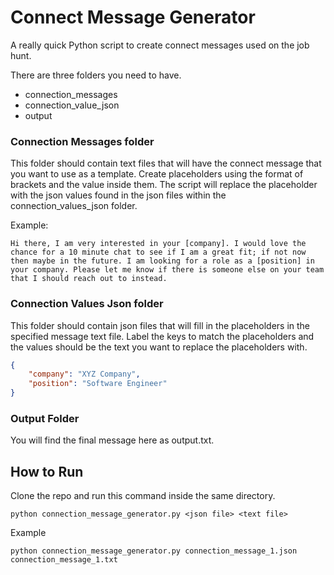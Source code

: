 # Connect Message Generator

A really quick Python script to create connect messages used on the job hunt. 

There are three folders you need to have.
- connection_messages
- connection_value_json
- output

### Connection Messages folder

This folder should contain text files that will have the connect message that you want to use as a template. Create placeholders using the format of brackets and the value inside them. The script will replace the placeholder with the json values found in the json files within the connection_values_json folder.

Example:

```
Hi there, I am very interested in your [company]. I would love the chance for a 10 minute chat to see if I am a great fit; if not now then maybe in the future. I am looking for a role as a [position] in your company. Please let me know if there is someone else on your team that I should reach out to instead. 
```

### Connection Values Json folder

This folder should contain json files that will fill in the placeholders
in the specified message text file. Label the keys to match the placeholders and the values should be the text you want to replace the placeholders with.

```json
{
    "company": "XYZ Company",
    "position": "Software Engineer"
}
```

### Output Folder

You will find the final message here as output.txt.

## How to Run
Clone the repo and run this command inside the same directory.

```shell
python connection_message_generator.py <json file> <text file>
```
Example
```shell
python connection_message_generator.py connection_message_1.json connection_message_1.txt
```

